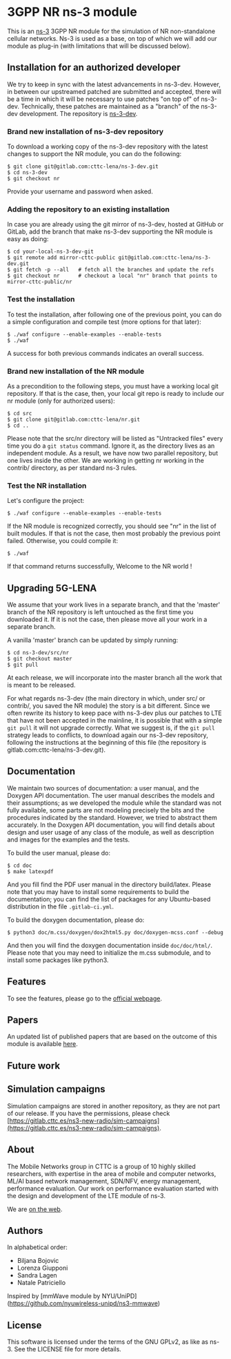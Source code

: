 # 3GPP NR ns-3 module #

This is an [ns-3](https://www.nsnam.org "ns-3 Website") 3GPP NR module for the
simulation of NR non-standalone cellular networks. Ns-3 is used as a base,
on top of which we will add our module as plug-in (with limitations that will
be discussed below).

## Installation for an authorized developer

We try to keep in sync with the latest advancements in ns-3-dev. However, in
between our upstreamed patched are submitted and accepted, there will be a time
in which it will be necessary to use patches "on top of" of ns-3-dev. Technically,
these patches are maintained as a "branch" of the ns-3-dev development.
The repository is
[ns-3-dev](https://gitlab.com/cttc-lena/ns-3-dev/tree/nr).

### Brand new installation of ns-3-dev repository

To download a working copy of the ns-3-dev repository with the latest changes
to support the NR module, you can do the following:

```
$ git clone git@gitlab.com:cttc-lena/ns-3-dev.git
$ cd ns-3-dev
$ git checkout nr
```

Provide your username and password when asked.

### Adding the repository to an existing installation

In case you are already using the git mirror of ns-3-dev, hosted at GitHub or GitLab,
add the branch that make ns-3-dev supporting the NR module is easy as doing:

```
$ cd your-local-ns-3-dev-git
$ git remote add mirror-cttc-public git@gitlab.com:cttc-lena/ns-3-dev.git 
$ git fetch -p --all   # fetch all the branches and update the refs
$ git checkout nr      # checkout a local "nr" branch that points to mirror-cttc-public/nr
```


### Test the installation
To test the installation, after following one of the previous point, you can do
a simple configuration and compile test (more options for that later):

```
$ ./waf configure --enable-examples --enable-tests
$ ./waf
```

A success for both previous commands indicates an overall success.

### Brand new installation of the NR module

As a precondition to the following steps, you must have a working local git
repository. If that is the case, then, your local git repo is ready to include
our nr module (only for authorized users):

```
$ cd src
$ git clone git@gitlab.com:cttc-lena/nr.git
$ cd ..
```

Please note that the src/nr directory will be listed as "Untracked files" every
time you do a `git status` command. Ignore it, as the directory lives as an
independent module. As a result, we have now two parallel repository, but one
lives inside the other. We are working in getting nr working in the contrib/
directory, as per standard ns-3 rules.

### Test the NR installation

Let's configure the project:

```
$ ./waf configure --enable-examples --enable-tests
```

If the NR module is recognized correctly, you should see "nr" in the list of
built modules. If that is not the case, then most probably the previous
point failed. Otherwise, you could compile it:

```
$ ./waf
```

If that command returns successfully, Welcome to the NR world !

## Upgrading 5G-LENA

We assume that your work lives in a separate branch, and that the 'master'
branch of the NR repository is left untouched as the first time you downloaded
it. If it is not the case, then please move all your work in a separate branch.

A vanilla 'master' branch can be updated by simply running:

```
$ cd ns-3-dev/src/nr
$ git checkout master
$ git pull
```

At each release, we will incorporate into the master branch all the work that
is meant to be released.

For what regards ns-3-dev (the main directory in which, under src/ or contrib/,
you saved the NR module) the story is a bit different. Since we often rewrite
its history to keep pace with ns-3-dev plus our patches to LTE that have not been
accepted in the mainline, it is possible that with a simple `git pull` it will
not upgrade correctly. What we suggest is, if the `git pull` strategy leads to
conflicts, to download again our ns-3-dev repository, following the instructions
at the beginning of this file (the repository is gitlab.com:cttc-lena/ns-3-dev.git).

## Documentation

We maintain two sources of documentation: a user manual, and the Doxygen API
documentation. The user manual describes the models and their assumptions; as
we developed the module while the standard was not fully available, some parts
are not modeling precisely the bits and the procedures indicated by the
standard. However, we tried to abstract them accurately. In the Doxygen API
documentation, you will find details about design and user usage of any class
of the module, as well as description and images for the examples and the
tests.

To build the user manual, please do:

```
$ cd doc
$ make latexpdf
```

And you fill find the PDF user manual in the directory build/latex. Please note
that you may have to install some requirements to build the documentation; you
can find the list of packages for any Ubuntu-based distribution in the file
`.gitlab-ci.yml`.

To build the doxygen documentation, please do:

```
$ python3 doc/m.css/doxygen/dox2html5.py doc/doxygen-mcss.conf --debug
```

And then you will find the doxygen documentation inside `doc/doc/html/`.
Please note that you may need to initialize the m.css submodule, and
to install some packages like python3.

## Features

To see the features, please go to the [official webpage](https://cttc-lena.gitlab.io/5g-lena-website/features/).

## Papers

An updated list of published papers that are based on the outcome of this
module is available
[here](https://cttc-lena.gitlab.io/5g-lena-website/papers/).

## Future work

## Simulation campaigns

Simulation campaigns are stored in another repository, as they are not part of
our release. If you have the permissions, please check
[https://gitlab.cttc.es/ns3-new-radio/sim-campaigns](https://gitlab.cttc.es/ns3-new-radio/sim-campaigns).

## About

The Mobile Networks group in CTTC is a group of 10 highly skilled researchers, with expertise in the area of mobile and computer networks, ML/AI based network management, SDN/NFV, energy management, performance evaluation. Our work on performance evaluation started with the design and development of the LTE module of ns-3.

We are [on the web](https://cttc-lena.gitlab.io/5g-lena-website/about/).

## Authors ##

In alphabetical order:

- Biljana Bojovic
- Lorenza Giupponi
- Sandra Lagen
- Natale Patriciello

Inspired by [mmWave module by NYU/UniPD] (https://github.com/nyuwireless-unipd/ns3-mmwave)

## License ##

This software is licensed under the terms of the GNU GPLv2, as like as ns-3.
See the LICENSE file for more details.
